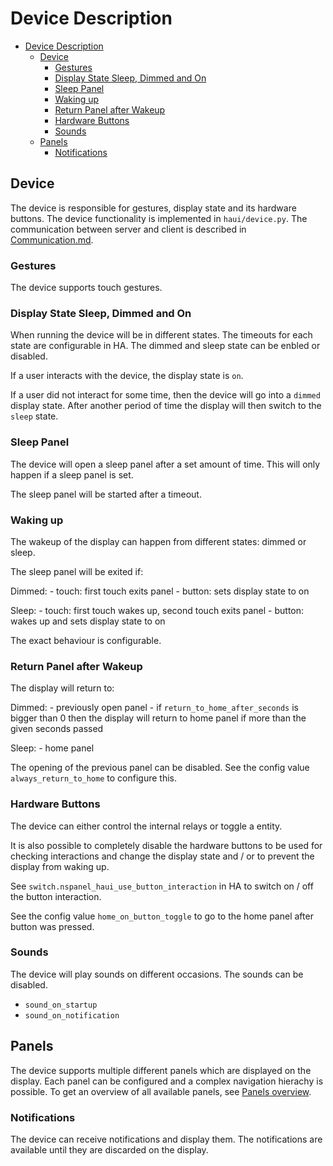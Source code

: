 # Device Description

- [Device Description](#device-description)
  - [Device](#device)
    - [Gestures](#gestures)
    - [Display State Sleep, Dimmed and On](#display-state-sleep-dimmed-and-on)
    - [Sleep Panel](#sleep-panel)
    - [Waking up](#waking-up)
    - [Return Panel after Wakeup](#return-panel-after-wakeup)
    - [Hardware Buttons](#hardware-buttons)
    - [Sounds](#sounds)
  - [Panels](#panels)
    - [Notifications](#notifications)

## Device

The device is responsible for gestures, display state and its hardware buttons. The device functionality is implemented in `haui/device.py`. The communication between server and client is described in [Communication.md](Communication.md).

### Gestures

The device supports touch gestures.

### Display State Sleep, Dimmed and On

When running the device will be in different states. The timeouts for each state are configurable in HA. The dimmed and sleep state can be enbled or disabled.

If a user interacts with the device, the display state is `on`.

If a user did not interact for some time, then the device will go into a `dimmed` display state. After another period of time the display will then switch to the `sleep` state.

### Sleep Panel

The device will open a sleep panel after a set amount of time. This will only happen if a sleep panel is set.

The sleep panel will be started after a timeout.

### Waking up

The wakeup of the display can happen from different states: dimmed or sleep.

The sleep panel will be exited if:

Dimmed:
    - touch: first touch exits panel
    - button: sets display state to on

Sleep:
    - touch: first touch wakes up, second touch exits panel
    - button: wakes up and sets display state to on

The exact behaviour is configurable.

### Return Panel after Wakeup

The display will return to:

Dimmed:
    - previously open panel
    - if `return_to_home_after_seconds` is bigger than 0 then
      the display will return to home panel if more than the given
      seconds passed

Sleep:
    - home panel

The opening of the previous panel can be disabled. See the config value `always_return_to_home` to configure this.

### Hardware Buttons

The device can either control the internal relays or toggle a entity.

It is also possible to completely disable the hardware buttons to be used for checking interactions and change the display state and / or to prevent the display from waking up.

See `switch.nspanel_haui_use_button_interaction` in HA to switch on / off the button interaction.

See the config value `home_on_button_toggle` to go to the home panel after button was pressed.

### Sounds

The device will play sounds on different occasions. The sounds can be disabled.

- `sound_on_startup`
- `sound_on_notification`

## Panels

The device supports multiple different panels which are displayed on the display. Each panel can be configured and a complex navigation hierachy is possible. To get an overview of all available panels, see [Panels overview](panels/README.md).

### Notifications

The device can receive notifications and display them. The notifications are available until they are discarded on the display.
